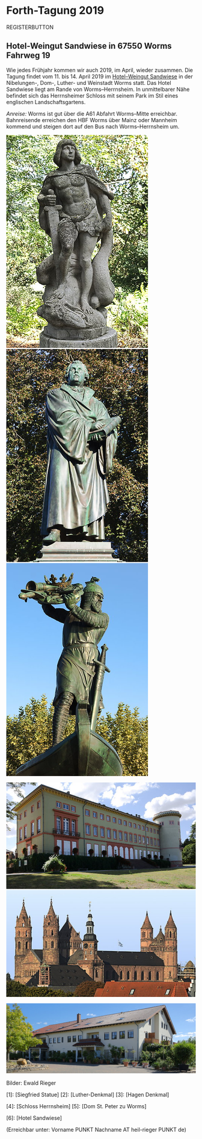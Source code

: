 # Forth-Tagung 2019
REGISTERBUTTON
## Hotel-Weingut Sandwiese in 67550 Worms Fahrweg 19
Wie jedes Frühjahr kommen wir auch 2019, im April, wieder zusammen.
Die Tagung findet vom 11.  bis 14.  April 2019 im [Hotel–Weingut Sandwiese](http://www.weingut-sandwiese.com) in
der Nibelungen-, Dom-, Luther- und Weinstadt Worms statt.  Das Hotel Sandwiese
liegt am Rande von Worms–Herrnsheim.  In
unmittelbarer Nähe befindet sich das Herrnsheimer Schloss mit seinem Park im
Stil eines englischen Landschaftsgartens.

*Anreise:* 
Worms ist gut über die A61 Abfahrt Worms–Mitte erreichbar.  Bahnreisende
erreichen den HBF Worms über Mainz oder Mannheim kommend und steigen dort auf
den Bus nach Worms–Herrnsheim um.

![1](/images/2019/wb-DSC_2173-rt.jpg)
![2](/images/2019/wb-DSC_2141-rt.jpg)
![3](/images/2019/wb-DSC_2116-rt-2.jpg)

![4](/images/2019/wb-DSC_2170-rt.jpg)
![5](/images/2019/wb-DSC_2124-rt-2.jpg)

![6](/images/2019/wb-DSC_2192-rt-2.jpg)

Bilder: Ewald Rieger

[1]: [Siegfried Statue] [2]: [Luther-Denkmal] [3]: [Hagen Denkmal]

[4]: [Schloss Herrnsheim] [5]: [Dom St. Peter zu Worms]

[6]: [Hotel Sandwiese]


(Erreichbar unter: Vorname PUNKT Nachname AT heil-rieger PUNKT de)

